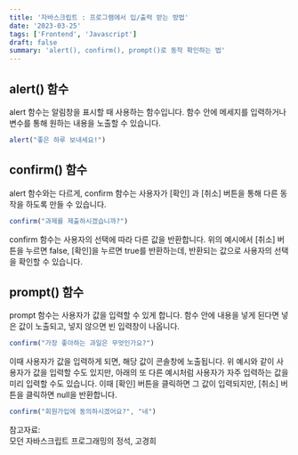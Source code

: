 ```yaml
---
title: '자바스크립트 : 프로그램에서 입/출력 받는 방법'
date: '2023-03-25'
tags: ['Frontend', 'Javascript']
draft: false
summary: 'alert(), confirm(), prompt()로 동작 확인하는 법'
---
```


## alert() 함수

alert 함수는 알림창을 표시할 때 사용하는 함수입니다. 함수 안에 메세지를 입력하거나 변수를 통해 원하는 내용을 노출할 수 있습니다.

```javascript
alert("좋은 하루 보내세요!")
```

## confirm() 함수

alert 함수와는 다르게, confirm 함수는 사용자가 [확인] 과 [취소] 버튼을 통해 다른 동작을 하도록 만들 수 있습니다. 

```javascript
confirm("과제를 제출하시겠습니까?")
```
confirm 함수는 사용자의 선택에 따라 다른 값을 반환합니다. 위의 예시에서 [취소] 버튼을 누르면 false, [확인]을 누르면 true를 반환하는데, 반환되는 값으로 사용자의 선택을 확인할 수 있습니다.

## prompt() 함수

prompt 함수는 사용자가 값을 입력할 수 있게 합니다. 함수 안에 내용을 넣게 된다면 넣은 값이 노출되고, 넣지 않으면 빈 입력창이 나옵니다.

```javascript
confirm("가장 좋아하는 과일은 무엇인가요?")
```
이때 사용자가 값을 입력하게 되면, 해당 값이 콘솔창에 노출됩니다. 위 예시와 같이 사용자가 값을 입력할 수도 있지만, 아래의 또 다른 예시처럼 사용자가 자주 입력하는 값을 미리 입력할 수도 있습니다. 이때 [확인] 버튼을 클릭하면 그 값이 입력되지만, [취소] 버튼을 클릭하면 null을 반환합니다.

```javascript
confirm("회원가입에 동의하시겠어요?", "네")
```

참고자료:<br/>모던 자바스크립트 프로그래밍의 정석, 고경희

